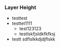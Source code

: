 ### Layer Height
- testtest
- testtet1111
    - test123123
    - testlskfjsldkfkfksj
- testt sdflslkkdjdjflskk
